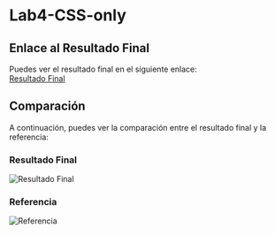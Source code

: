 # Lab4-CSS-only

## Enlace al Resultado Final

Puedes ver el resultado final en el siguiente enlace:  
[Resultado Final](https://calicheoficial.lat/231135/Lab4/index.html)

## Comparación

A continuación, puedes ver la comparación entre el resultado final y la referencia:

### Resultado Final

![Resultado Final](https://github.com/user-attachments/assets/067a1627-9846-4f4a-bb9b-4646a563c6da)

### Referencia

![Referencia](https://github.com/user-attachments/assets/52423208-d2ed-405f-82eb-b2c6c2f5d72c)
